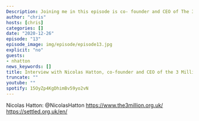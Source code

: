 ```yaml
---
Description: Joining me in this episode is co- founder and CEO of The 3 million, Nicolas Hatton. The 3 million is the largest campaign organisation for EU citizens in the UK, formed after the 2016 EU referendum to protect the rights of people who have made the UK their home. We discuss promises made to E.U. citizens during the campaign, what the situation has been like for the past 4 years, what it means to need to apply to live in the country you call home and what comes next for the millions of E.U. citizens who want to continue their lives in the U.K. Nicolas discusses important issues around the settled status process and the task of making sure people do not "fall through the cracks"; including "Settled" a new organisation dedicated to tackling this problem going forward.
author: "chris"
hosts: [chris]
categories: []
date: "2020-12-26"
episode: "13"
episode_image: img/episode/episode13.jpg
explicit: "no"
guests:
- nhatton
news_keywords: []
title: Interview with Nicolas Hatton, co-founder and CEO of the 3 Million. What next for E.U. citizens in the UK?
truncate: ""
youtube: ""
spotify: 15OyZp4KgDhimBv59yo2vN
---
```


Nicolas Hatton: @NicolasHatton
https://www.the3million.org.uk/
https://settled.org.uk/en/

